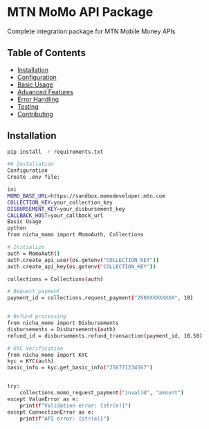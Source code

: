 # MTN MoMo API Package

Complete integration package for MTN Mobile Money APIs

## Table of Contents
- [Installation](#installation)
- [Configuration](#configuration)
- [Basic Usage](#basic-usage)
- [Advanced Features](#advanced-features)
- [Error Handling](#error-handling)
- [Testing](#testing)
- [Contributing](#contributing)

## Installation
```bash
pip install -r requirements.txt

## Installation
Configuration
Create .env file:

ini
MOMO_BASE_URL=https://sandbox.momodeveloper.mtn.com
COLLECTION_KEY=your_collection_key
DISBURSEMENT_KEY=your_disbursement_key
CALLBACK_HOST=your_callback_url
Basic Usage
python
from nicha_momo import MomoAuth, Collections

# Initialize
auth = MomoAuth()
auth.create_api_user(os.getenv("COLLECTION_KEY"))
auth.create_api_key(os.getenv("COLLECTION_KEY"))

collections = Collections(auth)

# Request payment
payment_id = collections.request_payment("260XXXXXXXXX", 10)


# Refund processing
from nicha_momo import Disbursements
disbursements = Disbursements(auth)
refund_id = disbursements.refund_transaction(payment_id, 10.50)

# KYC Verification
from nicha_momo import KYC
kyc = KYC(auth)
basic_info = kyc.get_basic_info("256771234567")


try:
    collections.momo_request_payment("invalid", "amount")
except ValueError as e:
    print(f"Validation error: {str(e)}")
except ConnectionError as e:
    print(f"API error: {str(e)}")
